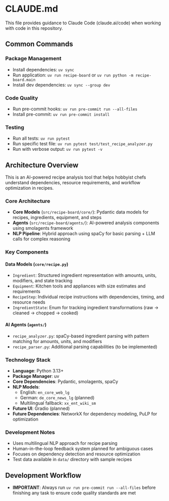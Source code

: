 # CLAUDE.md

This file provides guidance to Claude Code (claude.ai/code) when working with code in this repository.

## Common Commands

### Package Management
- Install dependencies: `uv sync`
- Run application: `uv run recipe-board` or `uv run python -m recipe-board.main`
- Install dev dependencies: `uv sync --group dev`

### Code Quality
- Run pre-commit hooks: `uv run pre-commit run --all-files`
- Install pre-commit: `uv run pre-commit install`

### Testing
- Run all tests: `uv run pytest`
- Run specific test file: `uv run pytest test/test_recipe_analyzer.py`
- Run with verbose output: `uv run pytest -v`

## Architecture Overview

This is an AI-powered recipe analysis tool that helps hobbyist chefs understand dependencies, resource requirements, and workflow optimization in recipes.

### Core Architecture
- **Core Models** (`src/recipe-board/core/`): Pydantic data models for recipes, ingredients, equipment, and steps
- **Agents** (`src/recipe-board/agents/`): AI-powered analysis components using smolagents framework
- **NLP Pipeline**: Hybrid approach using spaCy for basic parsing + LLM calls for complex reasoning

### Key Components

#### Data Models (`core/recipe.py`)
- `Ingredient`: Structured ingredient representation with amounts, units, modifiers, and state tracking
- `Equipment`: Kitchen tools and appliances with size estimates and requirements
- `RecipeStep`: Individual recipe instructions with dependencies, timing, and resource needs
- `IngredientState`: Enum for tracking ingredient transformations (raw → cleaned → chopped → cooked)

#### AI Agents (`agents/`)
- `recipe_analyzer.py`: spaCy-based ingredient parsing with pattern matching for amounts, units, and modifiers
- `recipe_parser.py`: Additional parsing capabilities (to be implemented)

### Technology Stack
- **Language**: Python 3.13+
- **Package Manager**: uv
- **Core Dependencies**: Pydantic, smolagents, spaCy
- **NLP Models**:
  - English: `en_core_web_lg`
  - German: `de_core_news_lg` (planned)
  - Multilingual fallback: `xx_ent_wiki_sm`
- **Future UI**: Gradio (planned)
- **Future Dependencies**: NetworkX for dependency modeling, PuLP for optimization

### Development Notes
- Uses multilingual NLP approach for recipe parsing
- Human-in-the-loop feedback system planned for ambiguous cases
- Focuses on dependency detection and resource optimization
- Test data available in `data/` directory with sample recipes

## Development Workflow
- **IMPORTANT**: Always run `uv run pre-commit run --all-files` before finishing any task to ensure code quality standards are met
